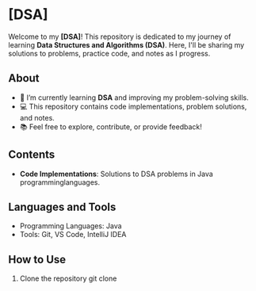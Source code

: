 # [DSA]

Welcome to my **[DSA]**! This repository is dedicated to my journey of learning **Data Structures and Algorithms (DSA)**. Here, I'll be sharing my solutions to problems, practice code, and notes as I progress.

## About
- 🌱 I’m currently learning **DSA** and improving my problem-solving skills.
- 💻 This repository contains code implementations, problem solutions, and notes.
- 📚 Feel free to explore, contribute, or provide feedback!

## Contents
- **Code Implementations**: Solutions to DSA problems in Java programminglanguages.

## Languages and Tools
- Programming Languages: Java
- Tools: Git, VS Code, IntelliJ IDEA

## How to Use
1. Clone the repository
   git clone 

